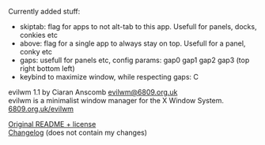 Currently added stuff:
 * skiptab: flag for apps to not alt-tab to this app. Usefull for panels, docks, conkies etc
 * above: flag for a single app to always stay on top. Usefull for a panel, conky etc
 * gaps: usefull for panels etc, config params: gap0 gap1 gap2 gap3 (top right bottom left)
 * keybind to maximize window, while respecting gaps: C

evilwm 1.1 by Ciaran Anscomb <evilwm@6809.org.uk>  
evilwm is a minimalist window manager for the X Window System.  
[6809.org.uk/evilwm](http://www.6809.org.uk/evilwm)

[Original README + license](/README)  
[Changelog](/ChangeLog) (does not contain my changes)  

